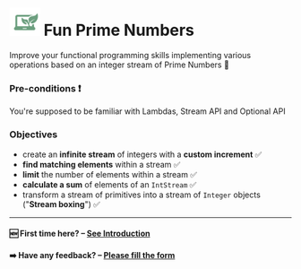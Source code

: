 # <img src="https://raw.githubusercontent.com/bobocode-projects/resources/master/image/logo_transparent_background.png" height=50/> Fun Prime Numbers 

Improve your functional programming skills implementing various operations based on an integer stream of Prime Numbers 💪

### Pre-conditions ❗
You're supposed to be familiar with Lambdas, Stream API and Optional API

### Objectives
* create an **infinite stream** of integers with a **custom increment** ✅
* **find matching elements** within a stream ✅
* **limit** the number of elements within a stream ✅
* **calculate a sum** of elements of an `IntStream` ✅
* transform a stream of primitives into a stream of `Integer` objects ("**Stream boxing**") ✅

---
#### 🆕 First time here? – [See Introduction](https://github.com/bobocode-projects/java-fundamentals-course/tree/main/0-0-intro#introduction)
#### ➡️ Have any feedback? – [Please fill the form ](https://forms.gle/ndFEj5xArhTBQaRQA)
